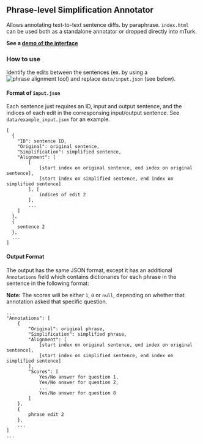 ## Phrase-level Simplification Annotator
Allows annotating text-to-text sentence diffs. by paraphrase. `index.html` can be used both as a standalone annotator or dropped directly into mTurk.

**See a [demo of the interface](https://davidheineman.github.io/phrase-interface/)**

### How to use
Identify the edits between the sentences (ex. by using a ![phrase alignment tool](https://github.com/chaojiang06/neural-Jacana)) and replace `data/input.json` (see below).

#### Format of `input.json`
Each sentence just requires an ID, input and output sentence, and the indices of each edit in the corresponsing input/output sentence. See `data/example_input.json` for an example.

```
[
  {
    "ID": sentence ID,
    "Original": original sentence,
    "Simplification": simplified sentence,
    "Alignment": [
        [
            [start index on original sentence, end index on original sentence], 
            [start index on simplified sentence, end index on simplified sentence]
        ], [
            indices of edit 2
        ], 
        ...
    ]
  },
  {
    sentence 2
  },
  ...
]
```

#### Output Format
The output has the same JSON format, except it has an additional `Annotations` field which contains dictionaries for each phrase in the sentence in the following format:

**Note:** The scores will be either `1`, `0` or `null`, depending on whether that annotation asked that specific question. 
```
...
"Annotations": [
    {
        "Original": original phrase,
        "Simplification": simplified phrase,
        "Alignment": [
            [start index on original sentence, end index on original sentence], 
            [start index on simplified sentence, end index on simplified sentence]
        ],
        "Scores": [
            Yes/No answer for question 1,
            Yes/No answer for question 2,
            ...
            Yes/No answer for question 8
        ]
    },
    {
        phrase edit 2
    },
    ...
]
...
```

<!-- Also - Here's an unused, and potentially alternative design (borrowed heavily from [SCARECROW](https://yao-dou.github.io/scarecrow/)). We decided against it because it would require extra explanation:

![New interface](new-interface-design.png) -->